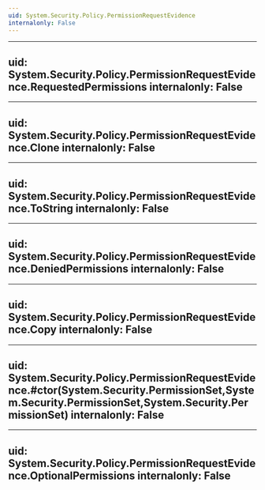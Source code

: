 ```yaml
---
uid: System.Security.Policy.PermissionRequestEvidence
internalonly: False
---
```


---
uid: System.Security.Policy.PermissionRequestEvidence.RequestedPermissions
internalonly: False
---

---
uid: System.Security.Policy.PermissionRequestEvidence.Clone
internalonly: False
---

---
uid: System.Security.Policy.PermissionRequestEvidence.ToString
internalonly: False
---

---
uid: System.Security.Policy.PermissionRequestEvidence.DeniedPermissions
internalonly: False
---

---
uid: System.Security.Policy.PermissionRequestEvidence.Copy
internalonly: False
---

---
uid: System.Security.Policy.PermissionRequestEvidence.#ctor(System.Security.PermissionSet,System.Security.PermissionSet,System.Security.PermissionSet)
internalonly: False
---

---
uid: System.Security.Policy.PermissionRequestEvidence.OptionalPermissions
internalonly: False
---
